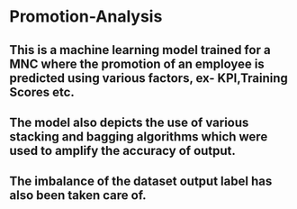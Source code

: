 # Promotion-Analysis

## This is a machine learning model trained for a MNC where the promotion of an employee is predicted using various factors, ex- KPI,Training Scores etc.
## The model also depicts the use of various stacking and bagging algorithms which were used to amplify the accuracy of output. 
## The imbalance of the dataset output label has also been taken care of. 
